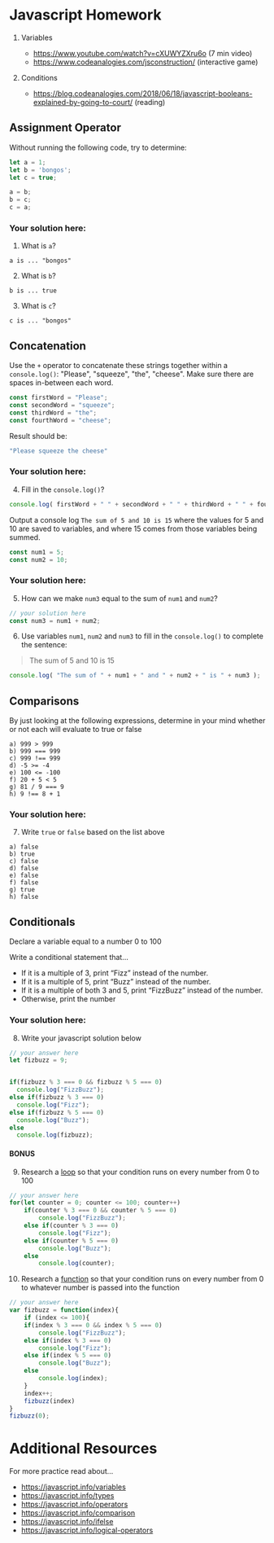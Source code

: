 # Javascript Homework

1.  Variables
    - https://www.youtube.com/watch?v=cXUWYZXru6o (7 min video)
    - https://www.codeanalogies.com/jsconstruction/ (interactive game)

2.  Conditions
    - https://blog.codeanalogies.com/2018/06/18/javascript-booleans-explained-by-going-to-court/ (reading)


## Assignment Operator
Without running the following code, try to determine:

```js
let a = 1;
let b = 'bongos';
let c = true;

a = b;
b = c;
c = a;
```

### Your solution here:
1.  What is `a`?
```
a is ... "bongos"
```
2.  What is `b`?
```
b is ... true
```
3.  What is `c`?
```
c is ... "bongos"
```

## Concatenation
Use the `+` operator to concatenate these strings together within a `console.log()`: "Please", "squeeze", "the", "cheese". Make sure there are spaces in-between each word.

```js
const firstWord = "Please";
const secondWord = "squeeze";
const thirdWord = "the";
const fourthWord = "cheese";
```
Result should be:
```js
"Please squeeze the cheese"
```

### Your solution here:
4.  Fill in the `console.log()`?
```js
console.log( firstWord + " " + secondWord + " " + thirdWord + " " + fourthWord );
```

Output a console log `The sum of 5 and 10 is 15` where the values for 5 and 10 are saved to variables, and where 15 comes from those variables being summed.
```js
const num1 = 5;
const num2 = 10;
```

### Your solution here:
5.  How can we make `num3` equal to the sum of `num1` and `num2`?
```js
// your solution here
const num3 = num1 + num2;
```
6.  Use variables `num1`, `num2` and `num3` to fill in the `console.log()` to complete the sentence: 

>The sum of 5 and 10 is 15

```js
console.log( "The sum of " + num1 + " and " + num2 + " is " + num3 );
```

## Comparisons
By just looking at the following expressions, determine in your mind whether or not each will evaluate to true or false
```
a) 999 > 999
b) 999 === 999 
c) 999 !== 999
d) -5 >= -4
e) 100 <= -100
f) 20 + 5 < 5 
g) 81 / 9 === 9
h) 9 !== 8 + 1
```
### Your solution here:
7.  Write `true` or `false` based on the list above
```
a) false
b) true
c) false
d) false
e) false
f) false
g) true
h) false
```

## Conditionals
Declare a variable equal to a number 0 to 100

Write a conditional statement that...
- If it is a multiple of 3, print “Fizz” instead of the number.
- If it is a multiple of 5, print “Buzz” instead of the number.
- If it is a multiple of both 3 and 5, print “FizzBuzz” instead of the number.
- Otherwise, print the number

### Your solution here:
8.  Write your javascript solution below
```js
// your answer here
let fizbuzz = 9;


if(fizbuzz % 3 === 0 && fizbuzz % 5 === 0)
  console.log("FizzBuzz");
else if(fizbuzz % 3 === 0)
  console.log("Fizz");
else if(fizbuzz % 5 === 0)
  console.log("Buzz");
else
  console.log(fizbuzz);
```

#### BONUS
9.  Research a [loop](https://javascript.info/while-for) so that your condition runs on every number from 0 to 100
```js
// your answer here
for(let counter = 0; counter <= 100; counter++)
    if(counter % 3 === 0 && counter % 5 === 0)
        console.log("FizzBuzz");
    else if(counter % 3 === 0)
        console.log("Fizz");
    else if(counter % 5 === 0)
        console.log("Buzz");
    else
        console.log(counter);

```
10.  Research a [function](https://javascript.info/function-basics) so that your condition runs on every number from 0 to whatever number is passed into the function
```js
// your answer here
var fizbuzz = function(index){
    if (index <= 100){
    if(index % 3 === 0 && index % 5 === 0)
        console.log("FizzBuzz");
    else if(index % 3 === 0)
        console.log("Fizz");
    else if(index % 5 === 0)
        console.log("Buzz");
    else
        console.log(index);
    }
    index++;
    fizbuzz(index)
}
fizbuzz(0);
```

# Additional Resources
For more practice read about...
- https://javascript.info/variables
- https://javascript.info/types
- https://javascript.info/operators
- https://javascript.info/comparison
- https://javascript.info/ifelse
- https://javascript.info/logical-operators